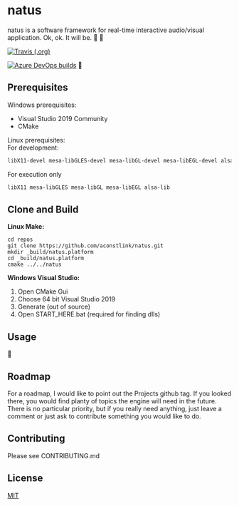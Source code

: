 # natus 

natus is a software framework for real-time interactive audio/visual application. Ok, ok. It will be. :art: :construction:

[![Travis (.org)](https://img.shields.io/travis/aconstlink/natus?label=Travis%40master)](https://travis-ci.org/github/aconstlink/natus/builds)  

[![Azure DevOps builds](https://img.shields.io/azure-devops/build/aconstlink/cfc6b414-d551-4b4f-8dd7-ef0788dc1680/1?label=Azure%40master)](https://dev.azure.com/aconstlink/natus/_build?definitionId=1) :construction:  

## Prerequisites

Windows prerequisites:  
 - Visual Studio 2019 Community
 - CMake


Linux prerequisites:  
For development:
```bash
libX11-devel mesa-libGLES-devel mesa-libGL-devel mesa-libEGL-devel alsa-lib-devel make cmake gcc gcc-c++
```

For execution only
```bash
libX11 mesa-libGLES mesa-libGL mesa-libEGL alsa-lib
```
## Clone and Build

**Linux Make:**  
```
cd repos
git clone https://github.com/aconstlink/natus.git
mkdir _build/natus.platform
cd _build/natus.platform
cmake ../../natus
```

**Windows Visual Studio:**  
1. Open CMake Gui
2. Choose 64 bit Visual Studio 2019
3. Generate (out of source)
4. Open START_HERE.bat (required for finding dlls)

## Usage  
:construction:

## Roadmap
For a roadmap, I would like to point out the Projects github tag. If you looked there, you would find planty of topics the engine will need in the future. There is no particular priority, but if you really need anything, just leave a comment or just ask to contribute something you would like to do.

## Contributing  
Please see CONTRIBUTING.md

## License
[MIT](https://choosealicense.com/licenses/mit/)
